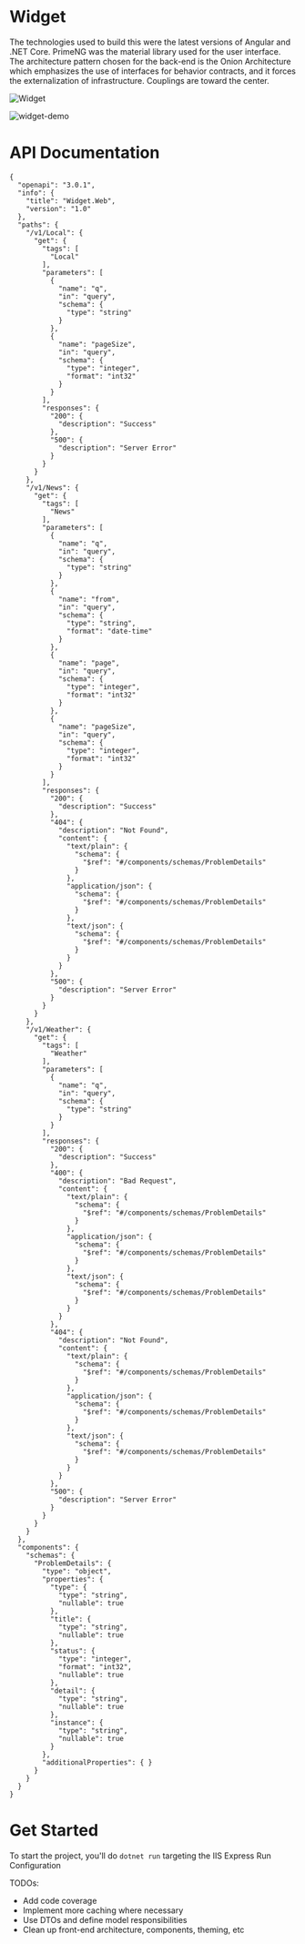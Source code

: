 # Widget

The technologies used to build this were the latest versions of Angular and .NET Core. PrimeNG was the material library used for the user interface. The architecture pattern chosen for the back-end is the Onion Architecture which emphasizes the use of interfaces for behavior contracts, and it forces the externalization of infrastructure. Couplings are toward the center.

![Widget](https://user-images.githubusercontent.com/7450751/221445160-a266b098-c8a9-4741-bd46-bfa937979152.png)

![widget-demo](https://user-images.githubusercontent.com/7450751/220909758-5b1f03f8-5527-40d7-845d-01b23936e227.gif)


# API Documentation
```
{
  "openapi": "3.0.1",
  "info": {
    "title": "Widget.Web",
    "version": "1.0"
  },
  "paths": {
    "/v1/Local": {
      "get": {
        "tags": [
          "Local"
        ],
        "parameters": [
          {
            "name": "q",
            "in": "query",
            "schema": {
              "type": "string"
            }
          },
          {
            "name": "pageSize",
            "in": "query",
            "schema": {
              "type": "integer",
              "format": "int32"
            }
          }
        ],
        "responses": {
          "200": {
            "description": "Success"
          },
          "500": {
            "description": "Server Error"
          }
        }
      }
    },
    "/v1/News": {
      "get": {
        "tags": [
          "News"
        ],
        "parameters": [
          {
            "name": "q",
            "in": "query",
            "schema": {
              "type": "string"
            }
          },
          {
            "name": "from",
            "in": "query",
            "schema": {
              "type": "string",
              "format": "date-time"
            }
          },
          {
            "name": "page",
            "in": "query",
            "schema": {
              "type": "integer",
              "format": "int32"
            }
          },
          {
            "name": "pageSize",
            "in": "query",
            "schema": {
              "type": "integer",
              "format": "int32"
            }
          }
        ],
        "responses": {
          "200": {
            "description": "Success"
          },
          "404": {
            "description": "Not Found",
            "content": {
              "text/plain": {
                "schema": {
                  "$ref": "#/components/schemas/ProblemDetails"
                }
              },
              "application/json": {
                "schema": {
                  "$ref": "#/components/schemas/ProblemDetails"
                }
              },
              "text/json": {
                "schema": {
                  "$ref": "#/components/schemas/ProblemDetails"
                }
              }
            }
          },
          "500": {
            "description": "Server Error"
          }
        }
      }
    },
    "/v1/Weather": {
      "get": {
        "tags": [
          "Weather"
        ],
        "parameters": [
          {
            "name": "q",
            "in": "query",
            "schema": {
              "type": "string"
            }
          }
        ],
        "responses": {
          "200": {
            "description": "Success"
          },
          "400": {
            "description": "Bad Request",
            "content": {
              "text/plain": {
                "schema": {
                  "$ref": "#/components/schemas/ProblemDetails"
                }
              },
              "application/json": {
                "schema": {
                  "$ref": "#/components/schemas/ProblemDetails"
                }
              },
              "text/json": {
                "schema": {
                  "$ref": "#/components/schemas/ProblemDetails"
                }
              }
            }
          },
          "404": {
            "description": "Not Found",
            "content": {
              "text/plain": {
                "schema": {
                  "$ref": "#/components/schemas/ProblemDetails"
                }
              },
              "application/json": {
                "schema": {
                  "$ref": "#/components/schemas/ProblemDetails"
                }
              },
              "text/json": {
                "schema": {
                  "$ref": "#/components/schemas/ProblemDetails"
                }
              }
            }
          },
          "500": {
            "description": "Server Error"
          }
        }
      }
    }
  },
  "components": {
    "schemas": {
      "ProblemDetails": {
        "type": "object",
        "properties": {
          "type": {
            "type": "string",
            "nullable": true
          },
          "title": {
            "type": "string",
            "nullable": true
          },
          "status": {
            "type": "integer",
            "format": "int32",
            "nullable": true
          },
          "detail": {
            "type": "string",
            "nullable": true
          },
          "instance": {
            "type": "string",
            "nullable": true
          }
        },
        "additionalProperties": { }
      }
    }
  }
}
```

# Get Started

To start the project, you'll do `dotnet run` targeting the IIS Express Run Configuration

TODOs: 
- Add code coverage
- Implement more caching where necessary
- Use DTOs and define model responsibilities
- Clean up front-end architecture, components, theming, etc
